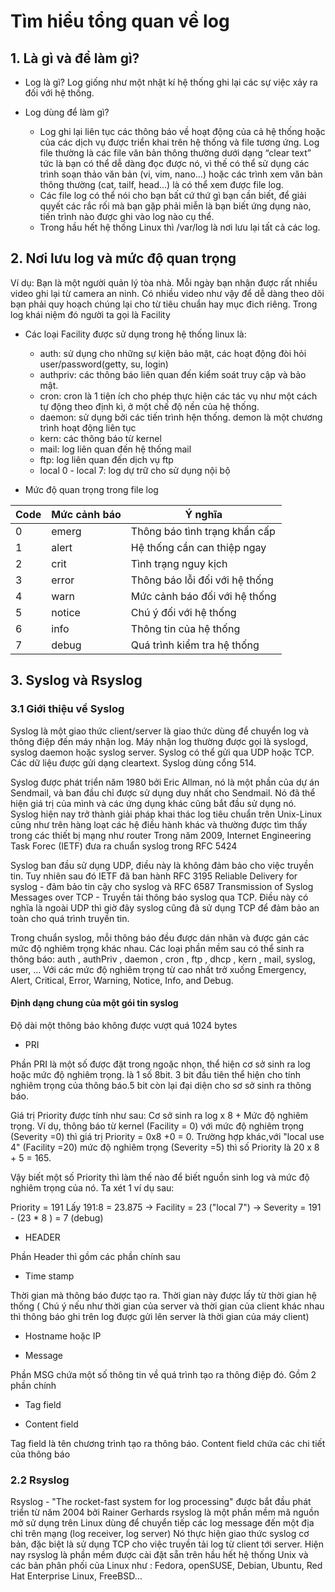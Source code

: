 # Tìm hiểu tổng quan về log ## 1. Là gì và để làm gì?- Log là gì? Log giống như một nhật kí hệ thống ghi lại các sự việc xảy ra đối với hệ thống. - Log dùng để làm gì?	+ Log ghi lại liên tục các thông báo về hoạt động của cả hệ thống hoặc của các dịch vụ được triển khai trên hệ thống và file tương ứng. Log file thường là các file văn bản thông thường dưới dạng “clear text” tức là bạn có thể dễ dàng đọc được nó, vì thế có thể sử dụng các trình soạn thảo văn bản (vi, vim, nano...) hoặc các trình xem văn bản thông thường (cat, tailf, head...) là có thể xem được file log.	+ Các file log có thể nói cho bạn bất cứ thứ gì bạn cần biết, để giải quyết các rắc rối mà bạn gặp phải miễn là bạn biết ứng dụng nào, tiến trình nào được ghi vào log nào cụ thể.	+ Trong hầu hết hệ thống Linux thì /var/log là nơi lưu lại tất cả các log.## 2. Nơi lưu log và mức độ quan trọng Ví dụ: Bạn là một người quản lý tòa nhà. Mỗi ngày bạn nhận được rất nhiều video ghi lại từ camera an ninh. Có nhiều video như vậy để dễ dàng theo dõi bạn phải quy hoạch chúng lại cho từ tiêu chuẩn hay mục đich riêng. Trong log khái niệm đó người ta gọi là Facility- Các loại Facility được sử dụng trong hệ thống linux là:   	+ auth: sử dụng cho những sự kiện bảo mật, các hoạt động đòi hỏi user/password(getty, su, login)	+ authpriv: các thông báo liên quan đến kiểm soát truy cập và bảo mật.	+ cron: cron là 1 tiện ích cho phép thực hiện các tác vụ như một cách tự động theo định kì, ở một chế độ nền của hệ thống.	+ daemon: sử dụng bởi các tiến trình hện thống. demon là một chương trình hoạt động liên tục	+ kern: các thông báo từ kernel	+ mail: log liên quan đến hệ thống mail	+ ftp: log liên quan đến dịch vụ ftp	+ local 0 - local 7: log dự trữ cho sử dụng nội bộ- Mức độ quan trọng trong file log|Code|Mức cảnh báo|	Ý nghĩa||---------|--------------|---------||0|emerg|	Thông báo tình trạng khẩn cấp||1|alert|	Hệ thống cần can thiệp ngay||2|crit|	Tình trạng nguy kịch||3|error|	Thông báo lỗi đối với hệ thống||4|warn|	Mức cảnh báo đối với hệ thống||5|notice|	Chú ý đối với hệ thống||6|info|	Thông tin của hệ thống||7|debug|	Quá trình kiểm tra hệ thống|## 3. Syslog và Rsyslog### 3.1 Giới thiệu về SyslogSyslog là một giao thức client/server là giao thức dùng để chuyển log và thông điệp đến máy nhận log. Máy nhận log thường được gọi là syslogd, syslog daemon hoặc syslog server. Syslog có thể gửi qua UDP hoặc TCP. Các dữ liệu được gửi dạng cleartext. Syslog dùng cổng 514.Syslog được phát triển năm 1980 bởi Eric Allman, nó là một phần của dự án Sendmail, và ban đầu chỉ được sử dụng duy nhất cho Sendmail. Nó đã thể hiện giá trị của mình và các ứng dụng khác cũng bắt đầu sử dụng nó. Syslog hiện nay trở thành giải pháp khai thác log tiêu chuẩn trên Unix-Linux cũng như trên hàng loạt các hệ điều hành khác và thường được tìm thấy trong các thiết bị mạng như router Trong năm 2009, Internet Engineering Task Forec (IETF) đưa ra chuẩn syslog trong RFC 5424Syslog ban đầu sử dụng UDP, điều này là không đảm bảo cho việc truyền tin. Tuy nhiên sau đó IETF đã ban hành RFC 3195 Reliable Delivery for syslog - đảm bảo tin cậy cho syslog và RFC 6587 Transmission of Syslog Messages over TCP - Truyền tải thông báo syslog qua TCP. Điều này có nghĩa là ngoài UDP thì giờ đây syslog cũng đã sử dụng TCP để đảm bảo an toàn cho quá trình truyền tin.Trong chuẩn syslog, mỗi thông báo đều được dán nhãn và được gán các mức độ nghiêm trọng khác nhau. Các loại phần mềm sau có thể sinh ra thông báo: auth , authPriv , daemon , cron , ftp , dhcp , kern , mail, syslog, user, ... Với các mức độ nghiêm trọng từ cao nhất trở xuống Emergency, Alert, Critical, Error, Warning, Notice, Info, and Debug.#### Định dạng chung của một gói tin syslogĐộ dài một thông báo không được vượt quá 1024 bytes- PRIPhần PRI là một số được đặt trong ngoặc nhọn, thể hiện cơ sở sinh ra log hoặc mức độnghiêm trọng. là 1 số 8bit. 3 bit đầu tiên thể hiện cho tính nghiêm trọng của thông báo.5bit còn lại đại diện cho sơ sở sinh ra thông báo.Giá trị Priority được tính như sau: Cơ sở sinh ra log x 8 + Mức độ nghiêm trọng. Ví dụ,thông báo từ kernel (Facility = 0) với mức độ nghiêm trọng (Severity =0) thì giá trịPriority = 0x8 +0 = 0. Trường hợp khác,với "local use 4" (Facility =20) mức độ nghiêmtrọng (Severity =5) thì số Priority là 20 x 8 + 5 = 165.Vậy biết một số Priority thì làm thế nào để biết nguồn sinh log và mức độ nghiêm trọngcủa nó. Ta xét 1 ví dụ sau:Priority = 191 Lấy 191:8 = 23.875 -> Facility = 23 ("local 7") -> Severity = 191 - (23 * 8 ) = 7 (debug)- HEADERPhần Header thì gồm các phần chính sau- Time stamp Thời gian mà thông báo được tạo ra. Thời gian này được lấy từ thời gian hệ thống ( Chú ý nếu như thời gian của server và thời gian của client khác nhau thì thông báo ghi trên log được gửi lên server là thời gian của máy client)- Hostname hoặc IP- MessagePhần MSG chứa một số thông tin về quá trình tạo ra thông điệp đó. Gồm 2 phần chính- Tag field- Content fieldTag field là tên chương trình tạo ra thông báo. Content field chứa các chi tiết của thông báo### 2.2 RsyslogRsyslog - "The rocket-fast system for log processing" được bắt đầu phát triển từ năm 2004 bởi Rainer Gerhards rsyslog là một phần mềm mã nguồn mở sử dụng trên Linux dùng để chuyển tiếp các log message đến một địa chỉ trên mạng (log receiver, log server) Nó thực hiện giao thức syslog cơ bản, đặc biệt là sử dụng TCP cho việc truyền tải log từ client tới server. Hiện nay rsyslog là phần mềm được cài đặt sẵn trên hầu hết hệ thống Unix và các bản phân phối của Linux như : Fedora, openSUSE, Debian, Ubuntu, Red Hat Enterprise Linux, FreeBSD…